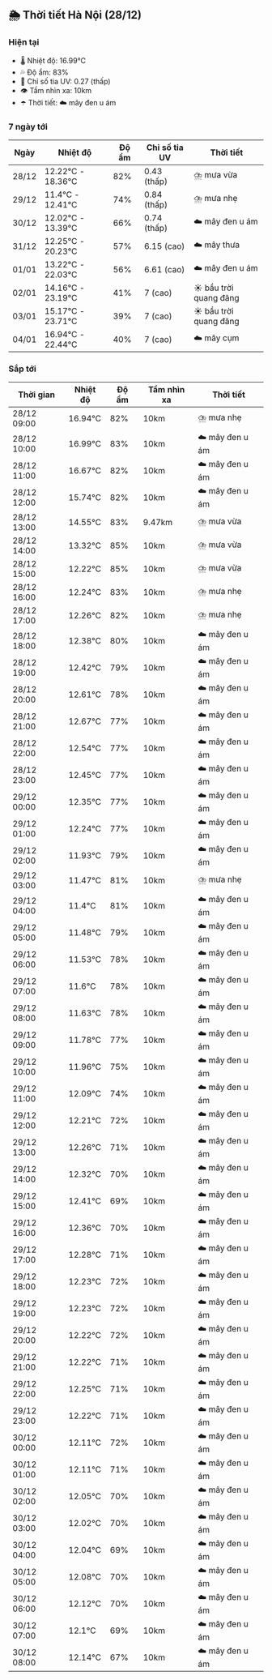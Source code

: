 ## 🌦️ Thời tiết Hà Nội (28/12)

### Hiện tại

- 🌡️ Nhiệt độ: 16.99℃
- 💦 Độ ẩm: 83%
- 🌟 Chỉ số tia UV: 0.27 (thấp)
- 👁️ Tầm nhìn xa: 10km
- ☂️ Thời tiết: ☁️ mây đen u ám

### 7 ngày tới

| Ngày | Nhiệt độ | Độ ẩm | Chỉ số tia UV | Thời tiết |
| --- | --- | --- | --- | --- |
| 28/12 | 12.22℃ - 18.36℃ | 82% | 0.43 (thấp) | ⛈️ mưa vừa |
| 29/12 | 11.4℃ - 12.41℃ | 74% | 0.84 (thấp) | ⛈️ mưa nhẹ |
| 30/12 | 12.02℃ - 13.39℃ | 66% | 0.74 (thấp) | ☁️ mây đen u ám |
| 31/12 | 12.25℃ - 20.23℃ | 57% | 6.15 (cao) | ☁️ mây thưa |
| 01/01 | 13.22℃ - 22.03℃ | 56% | 6.61 (cao) | ☁️ mây đen u ám |
| 02/01 | 14.16℃ - 23.19℃ | 41% | 7 (cao) | ☀️ bầu trời quang đãng |
| 03/01 | 15.17℃ - 23.71℃ | 39% | 7 (cao) | ☀️ bầu trời quang đãng |
| 04/01 | 16.94℃ - 22.44℃ | 40% | 7 (cao) | ☁️ mây cụm |

### Sắp tới

| Thời gian | Nhiệt độ | Độ ẩm | Tầm nhìn xa | Thời tiết |
| --- | --- | --- | --- | --- |
| 28/12 09:00 | 16.94℃ | 82% | 10km | ⛈️ mưa nhẹ |
| 28/12 10:00 | 16.99℃ | 83% | 10km | ☁️ mây đen u ám |
| 28/12 11:00 | 16.67℃ | 82% | 10km | ☁️ mây đen u ám |
| 28/12 12:00 | 15.74℃ | 82% | 10km | ☁️ mây đen u ám |
| 28/12 13:00 | 14.55℃ | 83% | 9.47km | ⛈️ mưa vừa |
| 28/12 14:00 | 13.32℃ | 85% | 10km | ⛈️ mưa vừa |
| 28/12 15:00 | 12.22℃ | 85% | 10km | ⛈️ mưa vừa |
| 28/12 16:00 | 12.24℃ | 83% | 10km | ⛈️ mưa nhẹ |
| 28/12 17:00 | 12.26℃ | 82% | 10km | ⛈️ mưa nhẹ |
| 28/12 18:00 | 12.38℃ | 80% | 10km | ☁️ mây đen u ám |
| 28/12 19:00 | 12.42℃ | 79% | 10km | ☁️ mây đen u ám |
| 28/12 20:00 | 12.61℃ | 78% | 10km | ☁️ mây đen u ám |
| 28/12 21:00 | 12.67℃ | 77% | 10km | ☁️ mây đen u ám |
| 28/12 22:00 | 12.54℃ | 77% | 10km | ☁️ mây đen u ám |
| 28/12 23:00 | 12.45℃ | 77% | 10km | ☁️ mây đen u ám |
| 29/12 00:00 | 12.35℃ | 77% | 10km | ☁️ mây đen u ám |
| 29/12 01:00 | 12.24℃ | 77% | 10km | ☁️ mây đen u ám |
| 29/12 02:00 | 11.93℃ | 79% | 10km | ☁️ mây đen u ám |
| 29/12 03:00 | 11.47℃ | 81% | 10km | ⛈️ mưa nhẹ |
| 29/12 04:00 | 11.4℃ | 81% | 10km | ☁️ mây đen u ám |
| 29/12 05:00 | 11.48℃ | 79% | 10km | ☁️ mây đen u ám |
| 29/12 06:00 | 11.53℃ | 78% | 10km | ☁️ mây đen u ám |
| 29/12 07:00 | 11.6℃ | 78% | 10km | ☁️ mây đen u ám |
| 29/12 08:00 | 11.63℃ | 78% | 10km | ☁️ mây đen u ám |
| 29/12 09:00 | 11.78℃ | 77% | 10km | ☁️ mây đen u ám |
| 29/12 10:00 | 11.96℃ | 75% | 10km | ☁️ mây đen u ám |
| 29/12 11:00 | 12.09℃ | 74% | 10km | ☁️ mây đen u ám |
| 29/12 12:00 | 12.21℃ | 72% | 10km | ☁️ mây đen u ám |
| 29/12 13:00 | 12.26℃ | 71% | 10km | ☁️ mây đen u ám |
| 29/12 14:00 | 12.32℃ | 70% | 10km | ☁️ mây đen u ám |
| 29/12 15:00 | 12.41℃ | 69% | 10km | ☁️ mây đen u ám |
| 29/12 16:00 | 12.36℃ | 70% | 10km | ☁️ mây đen u ám |
| 29/12 17:00 | 12.28℃ | 71% | 10km | ☁️ mây đen u ám |
| 29/12 18:00 | 12.23℃ | 72% | 10km | ☁️ mây đen u ám |
| 29/12 19:00 | 12.23℃ | 72% | 10km | ☁️ mây đen u ám |
| 29/12 20:00 | 12.22℃ | 72% | 10km | ☁️ mây đen u ám |
| 29/12 21:00 | 12.22℃ | 71% | 10km | ☁️ mây đen u ám |
| 29/12 22:00 | 12.25℃ | 71% | 10km | ☁️ mây đen u ám |
| 29/12 23:00 | 12.22℃ | 71% | 10km | ☁️ mây đen u ám |
| 30/12 00:00 | 12.11℃ | 72% | 10km | ☁️ mây đen u ám |
| 30/12 01:00 | 12.11℃ | 71% | 10km | ☁️ mây đen u ám |
| 30/12 02:00 | 12.05℃ | 70% | 10km | ☁️ mây đen u ám |
| 30/12 03:00 | 12.02℃ | 70% | 10km | ☁️ mây đen u ám |
| 30/12 04:00 | 12.04℃ | 69% | 10km | ☁️ mây đen u ám |
| 30/12 05:00 | 12.08℃ | 70% | 10km | ☁️ mây đen u ám |
| 30/12 06:00 | 12.12℃ | 70% | 10km | ☁️ mây đen u ám |
| 30/12 07:00 | 12.1℃ | 69% | 10km | ☁️ mây đen u ám |
| 30/12 08:00 | 12.14℃ | 67% | 10km | ☁️ mây đen u ám |
